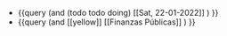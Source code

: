 - {{query (and (todo todo doing) [[Sat, 22-01-2022]] ) }}
- {{query (and [[yellow]] [[Finanzas Públicas]] ) }}